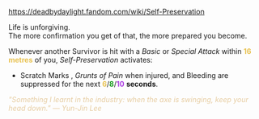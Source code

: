 https://deadbydaylight.fandom.com/wiki/Self-Preservation

<p>Life is unforgiving.<br/>The more confirmation you get of that, the more prepared you become.
<p>Whenever another Survivor is hit with a <i>Basic</i> or <i>Special Attack</i> within <b><span class="clr clr2" style="color: #e8c252 ;">16 metres</span></b> of you, <i>Self-Preservation</i> activates:
</p>
<ul><li>Scratch Marks , <i>Grunts of Pain</i> when injured, and Bleeding  are suppressed for the next <span class="clr" style="color: #e8c252;"><b>6</b></span>/<span class="clr" style="color: #199b1e;"><b>8</b></span>/<span class="clr" style="color: #ac3ee3;"><b>10</b></span> <b>seconds</b>.</li></ul>
<p><i><span class="clr clr9" style="color: #e7cda2 ;">"Something I learnt in the industry: when the axe is swinging, keep your head down." — Yun-Jin Lee</span></i>
</p>
</p>
